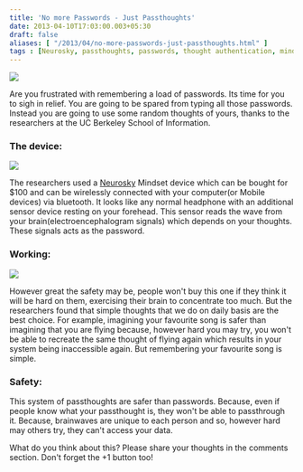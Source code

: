 ```yaml
---
title: 'No more Passwords - Just Passthoughts'
date: 2013-04-10T17:03:00.003+05:30
draft: false
aliases: [ "/2013/04/no-more-passwords-just-passthoughts.html" ]
tags : [Neurosky, passthoughts, passwords, thought authentication, mindset, Intel, Technology, UC Berkeley]
---
```


[![](https://4.bp.blogspot.com/-KPk22WG6Lw8/UWVEmkBz45I/AAAAAAAAAvU/FKF3517RF8E/s400/brain-computer-interface-emotiv-640x353.jpg)](https://4.bp.blogspot.com/-KPk22WG6Lw8/UWVEmkBz45I/AAAAAAAAAvU/FKF3517RF8E/s1600/brain-computer-interface-emotiv-640x353.jpg)

  
Are you frustrated with remembering a load of passwords. Its time for you to sigh in relief. You are going to be spared from typing all those passwords. Instead you are going to use some random thoughts of yours, thanks to the researchers at the UC Berkeley School of Information.  
  

### The device:

[![](https://4.bp.blogspot.com/-4XK4a6XnsUQ/UWVIaw-2D_I/AAAAAAAAAvw/aQC28J2lmJA/s400/NeuroSky-MindSet.jpg)](https://4.bp.blogspot.com/-4XK4a6XnsUQ/UWVIaw-2D_I/AAAAAAAAAvw/aQC28J2lmJA/s1600/NeuroSky-MindSet.jpg)

  
The researchers used a [Neurosky](https://www.neurosky.com/) Mindset device which can be bought for $100 and can be wirelessly connected with your computer(or Mobile devices) via bluetooth. It looks like any normal headphone with an additional sensor device resting on your forehead. This sensor reads the wave from your brain(electroencephalogram signals) which depends on your thoughts. These signals acts as the password.

  

### Working:

[![](https://4.bp.blogspot.com/-n0uigeLQlO0/UWVOCjIYtFI/AAAAAAAAAwE/5DsmYjofnTg/s400/bizfind-girl-thinking.jpg)](https://4.bp.blogspot.com/-n0uigeLQlO0/UWVOCjIYtFI/AAAAAAAAAwE/5DsmYjofnTg/s1600/bizfind-girl-thinking.jpg)

  

However great the safety may be, people won't buy this one if they think it will be hard on them, exercising their brain to concentrate too much. But the researchers found that simple thoughts that we do on daily basis are the best choice. For example, imagining your favourite song is safer than imagining that you are flying because, however hard you may try, you won't be able to recreate the same thought of flying again which results in your system being inaccessible again. But remembering your favourite song is simple.

### Safety:

This system of passthoughts are safer than passwords. Because, even if people know what your passthought is, they won't be able to passthrough it. Because, brainwaves are unique to each person and so, however hard may others try, they can't access your data.  
  
What do you think about this? Please share your thoughts in the comments section. Don't forget the +1 button too!
